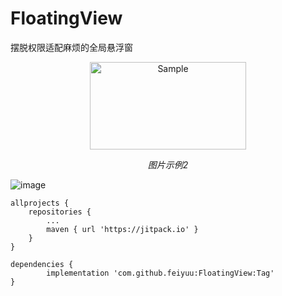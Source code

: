 # FloatingView
摆脱权限适配麻烦的全局悬浮窗
<p align="center">
	<img src="https://github.com/feiyuu/FloatingView/blob/master/untitled.gif" alt="Sample"  width="250" height="140">
	<p align="center">
		<em>图片示例2</em>
	</p>
</p>

![image](https://github.com/feiyuu/FloatingView/blob/master/untitled.gif)

	allprojects {
		repositories {
			...
			maven { url 'https://jitpack.io' }
		}
	}

	dependencies {
	        implementation 'com.github.feiyuu:FloatingView:Tag'
	}

